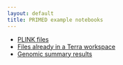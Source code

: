 ```yaml
---
layout: default
title: PRIMED example notebooks
---
```


* [PLINK files](genotype_existing/plink_files.nb.html)
* [Files already in a Terra workspace](genotype_import/terra_workspace.nb.html)
* [Genomic summary results](gsr/gsr.nb.html)
